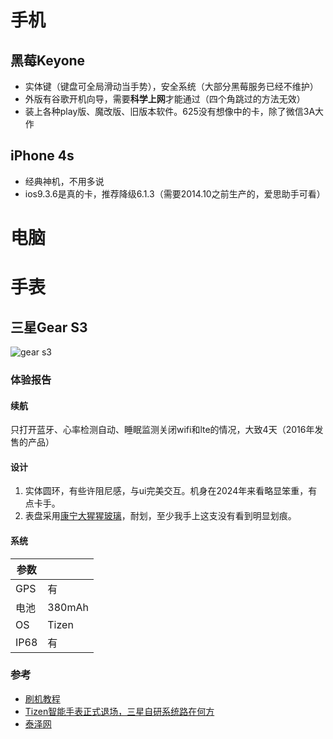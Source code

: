 # 手机
## 黑莓Keyone

- 实体键（键盘可全局滑动当手势），安全系统（大部分黑莓服务已经不维护）
- 外版有谷歌开机向导，需要**科学上网**才能通过（四个角跳过的方法无效）
- 装上各种play版、魔改版、旧版本软件。625没有想像中的卡，除了微信3A大作

## iPhone 4s

- 经典神机，不用多说
- ios9.3.6是真的卡，推荐降级6.1.3（需要2014.10之前生产的，爱思助手可看）

# 电脑

# 手表

## 三星Gear S3

![gear s3](https://20010211.xyz/lee-img/img/202409113662ff0f1687362736797d9fc34d0ce4.jpeg)

### 体验报告

#### 续航

只打开蓝牙、心率检测自动、睡眠监测关闭wifi和lte的情况，大致4天（2016年发售的产品）

#### 设计

1. 实体圆环，有些许阻尼感，与ui完美交互。机身在2024年来看略显笨重，有点卡手。
2. 表盘采用[康宁大猩猩玻璃](https://www.corning.com/gorillaglass/cn/zh/products-with-gorilla-glass/wearables/samsung/samsung-galaxy-gear-s3.html)，耐划，至少我手上这支没有看到明显划痕。

#### 系统




| 参数      |  |
| ----------- | ----------- |
| GPS      | 有       |
| 电池 | 380mAh |
| OS | Tizen |
| IP68 | 有 |


### 参考


- [刷机教程](https://www.ithome.com/0/280/501.htm)
- [Tizen智能手表正式退场，三星自研系统路在何方](https://www.36kr.com/p/2829465635571973)
- [泰泽网](http://www.tizennet.com/)